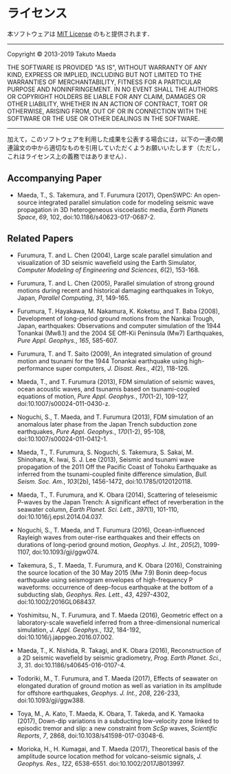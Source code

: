 # ライセンス

本ソフトウェアは [MIT License](https://osdn.net/projects/opensource/wiki/licenses%2FMIT_license) のもと提供されます．

---

Copyright &copy; 2013-2019 Takuto Maeda

THE SOFTWARE IS PROVIDED "AS IS", WITHOUT WARRANTY OF ANY KIND, EXPRESS
OR IMPLIED, INCLUDING BUT NOT LIMITED TO THE WARRANTIES OF
MERCHANTABILITY, FITNESS FOR A PARTICULAR PURPOSE AND NONINFRINGEMENT.
IN NO EVENT SHALL THE AUTHORS OR COPYRIGHT HOLDERS BE LIABLE FOR ANY
CLAIM, DAMAGES OR OTHER LIABILITY, WHETHER IN AN ACTION OF CONTRACT,
TORT OR OTHERWISE, ARISING FROM, OUT OF OR IN CONNECTION WITH THE
SOFTWARE OR THE USE OR OTHER DEALINGS IN THE SOFTWARE.

---

加えて，このソフトウェアを利用した成果を公表する場合には，以下の一連の関連論文の中から適切なものを引用していただくようお願いいたします（ただし，これはライセンス上の義務ではありません）．

## Accompanying Paper

-   Maeda, T., S. Takemura, and T. Furumura (2017), OpenSWPC: An
    open-source integrated parallel simulation code for modeling seismic
    wave propagation in 3D heterogeneous viscoelastic media, *Earth
    Planets Space*, *69*, 102, doi:10.1186/s40623-017-0687-2.

## Related Papers 

-   Furumura, T. and L. Chen (2004), Large scale parallel simulation and
    visualization of 3D seismic wavefield using the Earth Simulator,
    *Computer Modeling of Engineering and Sciences*, *6*(2), 153-168.

-   Furumura, T. and L. Chen (2005), Parallel simulation of strong
    ground motions during recent and historical damaging earthquakes in
    Tokyo, Japan, *Parallel Computing*, *31*, 149-165.

-   Furumura, T. Hayakawa, M. Nakamura, K. Koketsu, and T. Baba (2008),
    Development of long-period ground motions from the Nankai Trough,
    Japan, earthquakes: Observations and computer simulation of the 1944
    Tonankai (Mw8.1) and the 2004 SE Off-Kii Peninsula (Mw7)
    Earthquakes, *Pure Appl. Geophys.*, *165*, 585-607.

-   Furumura, T. and T. Saito (2009), An integrated simulation of ground
    motion and tsunami for the 1944 Tonankai earthquake using
    high-performance super computers, *J. Disast. Res.*, *4*(2),
    118-126.

-   Maeda, T., and T. Furumura (2013), FDM simulation of seismic waves,
    ocean acoustic waves, and tsunamis based on tsunami-coupled
    equations of motion, *Pure Appl. Geophys.*, *170*(1-2), 109-127,
    doi:10.1007/s00024-011-0430-z.

-   Noguchi, S., T. Maeda, and T. Furumura (2013), FDM simulation of an
    anomalous later phase from the Japan Trench subduction zone
    earthquakes, *Pure Appl. Geophys.*, *170*(1-2), 95-108,
    doi:10.1007/s00024-011-0412-1.

-   Maeda, T., T. Furumura, S. Noguchi, S. Takemura, S. Sakai, M.
    Shinohara, K. Iwai, S. J. Lee (2013), Seismic and tsunami wave
    propagation of the 2011 Off the Pacific Coast of Tohoku Earthquake
    as inferred from the tsunami-coupled finite difference simulation,
    *Bull. Seism. Soc. Am.*, *103*(2b), 1456-1472,
    doi:10.1785/0120120118.

-   Maeda, T., T. Furumura, and K. Obara (2014), Scattering of
    teleseismic P-waves by the Japan Trench: A significant effect of
    reverberation in the seawater column, *Earth Planet. Sci. Lett.*,
    *397*(1), 101-110, doi:10.1016/j.epsl.2014.04.037.

-   Noguchi, S., T. Maeda, and T. Furumura (2016), Ocean-influenced
    Rayleigh waves from outer-rise earthquakes and their effects on
    durations of long-period ground motion, *Geophys. J. Int.*,
    *205*(*2*), 1099-1107, doi:10.1093/gji/ggw074.

-   Takemura, S., T. Maeda, T. Furumura, and K. Obara (2016),
    Constraining the source location of the 30 May 2015 (Mw 7.9) Bonin
    deep-focus earthquake using seismogram envelopes of high-frequency P
    waveforms: occurrence of deep-focus earthquake at the bottom of a
    subducting slab, *Geophys. Res. Lett.*, *43*, 4297-4302,
    doi:10.1002/2016GL068437.

-   Yoshimitsu, N., T. Furumura, and T. Maeda (2016), Geometric effect
    on a laboratory-scale wavefield inferred from a three-dimensional
    numerical simulation, *J. Appl. Geophys.*, *132*, 184-192,
    doi:10.1016/j.jappgeo.2016.07.002.
    
-   Maeda, T., K. Nishida, R. Takagi, and K. Obara (2016),
    Reconstruction of a 2D seismic wavefield by seismic gradiometry,
    *Prog. Earth Planet. Sci.*, *3*, 31. doi:10.1186/s40645-016-0107-4.
    
-   Todoriki, M., T. Furumura, and T. Maeda (2017), Effects of seawater
    on elongated duration of ground motion as well as variation in its
    amplitude for offshore earthquakes, *Geophys. J. Int.*, *208*,
    226-233, doi:10.1093/gji/ggw388.

-   Toya, M., A. Kato, T. Maeda, K. Obara, T. Takeda, and K. Yamaoka
    (2017), Down-dip variations in a subducting low-velocity zone linked
    to episodic tremor and slip: a new constraint from *ScSp* waves,
    *Scientific Reports*, *7*, 2868, doi:10.1038/s41598-017-03048-6.

-   Morioka, H., H. Kumagai, and T. Maeda (2017), Theoretical basis of
    the amplitude source location method for volcano-seismic signals,
    *J. Geophys. Res.*, *122*, 6538-6551. doi:10.1002/2017JB013997.
